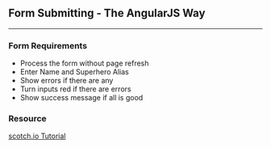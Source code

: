 ## Form Submitting - The AngularJS Way
---


### Form Requirements

* Process the form without page refresh
* Enter Name and Superhero Alias
* Show errors if there are any
* Turn inputs red if there are errors
* Show success message if all is good


### Resource

[scotch.io Tutorial](https://scotch.io/tutorials/submitting-ajax-forms-the-angularjs-way)